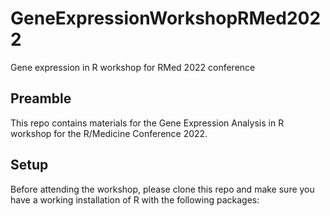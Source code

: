 # GeneExpressionWorkshopRMed2022
Gene expression in R workshop for RMed 2022 conference

## Preamble
This repo contains materials for the Gene Expression Analysis in R workshop for the R/Medicine Conference 2022.

## Setup

Before attending the workshop, please clone this repo and make sure you have a working installation of R with the following packages:

